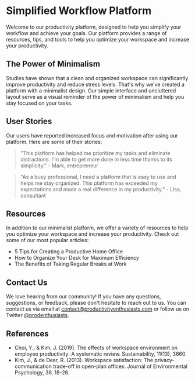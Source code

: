 <!--font:Poppins-->

# Simplified Workflow Platform

Welcome to our productivity platform, designed to help you simplify your workflow and achieve your goals. Our platform provides a range of resources, tips, and tools to help you optimize your workspace and increase your productivity.

## The Power of Minimalism

Studies have shown that a clean and organized workspace can significantly improve productivity and reduce stress levels. That's why we've created a platform with a minimalist design. Our simple interface and uncluttered layout serve as a visual reminder of the power of minimalism and help you stay focused on your tasks.

## User Stories

Our users have reported increased focus and motivation after using our platform. Here are some of their stories:

> "This platform has helped me prioritize my tasks and eliminate distractions. I'm able to get more done in less time thanks to its simplicity." - Mark, entrepreneur

> "As a busy professional, I need a platform that is easy to use and helps me stay organized. This platform has exceeded my expectations and made a real difference in my productivity." - Lisa, consultant

## Resources

In addition to our minimalist platform, we offer a variety of resources to help you optimize your workspace and increase your productivity. Check out some of our most popular articles:

- 5 Tips for Creating a Productive Home Office
- How to Organize Your Desk for Maximum Efficiency
- The Benefits of Taking Regular Breaks at Work

## Contact Us

We love hearing from our community! If you have any questions, suggestions, or feedback, please don't hesitate to reach out to us. You can contact us via email at [contact@productivityenthusiasts.com](mailto:contact@productivityenthusiasts.com) or follow us on Twitter [@prodenthusiasts](https://twitter.com/prodenthusiasts).

## References

- Choi, Y., & Kim, J. (2019). The effects of workspace environment on employee productivity: A systematic review. Sustainability, 11(13), 3660.
- Kim, J., & de Dear, R. (2013). Workspace satisfaction: The privacy-communication trade-off in open-plan offices. Journal of Environmental Psychology, 36, 18-26.

<!--

Write me content for website with wallpaper which alt text is:

"A minimalist graphic of a futuristic workspace, with sleek lines and a modern color scheme."

The name/title of the page should not be 1:1 copy of the alt text but rather a real content of the website which is using this wallpaper.

- Use markdown format 
- Start with heading
- Heading should be short and concise
- The content should look like a real website 
- The website should not be about the wallpaper, wallpaper is just a related background
- Heading should be contain work "wallpaper" or "background"
- Include real sections like references, contact, user stories, etc. use things relevant to the page purpose.
- Feel free to use structure like headings, bullets, numbering, blockquotes, paragraphs, horizontal lines, etc.
- You can use formatting like bold or _italic_
- You can include UTF-8 emojis
- Links should be only #hash anchors (and you can refer to the document itself)
- Do not include images


---


# Futuristic Workspace Wallpaper for Productivity Enthusiasts

Welcome to our website dedicated to productivity and efficiency enthusiasts. Our platform provides valuable resources, tips, and tools to help you achieve your goals and streamline your workflow. 

## The Power of a Minimalist Workspace

Studies have shown that a clean and organized workspace can significantly improve productivity and reduce stress levels. Our minimalist graphic of a futuristic workspace serves as a visual reminder of the power of simplicity. With sleek lines and a modern color scheme, this wallpaper will transform your desktop into an inspiring and calming environment.

## User Stories

Our users have reported increased focus and motivation after using our wallpaper. Here are some of their stories:

> "I used to get distracted by cluttered and busy wallpapers. Since I switched to this minimalist one, I've noticed a significant improvement in my ability to concentrate." - John, freelance writer

> "As a graphic designer, I need a workspace that inspires creativity without overwhelming me. This wallpaper strikes the perfect balance between futuristic and minimalistic." - Sarah, graphic designer

## Resources

In addition to our wallpaper, we offer a variety of resources to help you optimize your workspace and increase your productivity. Check out some of our most popular articles:

- 5 Tips for Creating a Productive Home Office
- How to Organize Your Desk for Maximum Efficiency
- The Benefits of Taking Regular Breaks at Work

## Contact Us

We love hearing from our community! If you have any questions, suggestions, or feedback, please don't hesitate to reach out to us. You can contact us via email at [contact@productivityenthusiasts.com](mailto:contact@productivityenthusiasts.com) or follow us on Twitter [@prodenthusiasts](https://twitter.com/prodenthusiasts).

## References

- Choi, Y., & Kim, J. (2019). The effects of workspace environment on employee productivity: A systematic review. Sustainability, 11(13), 3660.
- Kim, J., & de Dear, R. (2013). Workspace satisfaction: The privacy-communication trade-off in open-plan offices. Journal of Environmental Psychology, 36, 18-26.


---


Heading should not include word "wallpaper". The website should not be about the wallpaper itself, wallpaper is just a related background, rewrite whole content.


---


# Streamline Your Workflow with Our Productivity Platform

Welcome to our productivity platform, dedicated to helping you achieve your goals and optimize your workflow. Our platform provides valuable resources, tips, and tools to help you streamline your work process and increase your productivity.

## The Power of a Minimalist Workspace

Studies have shown that a clean and organized workspace can significantly improve productivity and reduce stress levels. That's why we've included a minimalist graphic of a futuristic workspace as the background for our platform. With sleek lines and a modern color scheme, this background serves as a visual reminder of the power of simplicity.

## User Stories

Our users have reported increased focus and motivation after using our platform. Here are some of their stories:

> "I used to struggle with procrastination and distractions. Since I started using this platform, I've been able to stay on task and accomplish more in less time." - Maria, student

> "As a small business owner, I need to be efficient with my time. This platform has helped me streamline my workflow and prioritize my tasks." - Tom, entrepreneur

## Resources

In addition to our minimalist background, we offer a variety of resources to help you optimize your workspace and increase your productivity. Check out some of our most popular articles:

- 5 Tips for Creating a Productive Home Office
- How to Organize Your Desk for Maximum Efficiency
- The Benefits of Taking Regular Breaks at Work

## Contact Us

We love hearing from our community! If you have any questions, suggestions, or feedback, please don't hesitate to reach out to us. You can contact us via email at [contact@productivityenthusiasts.com](mailto:contact@productivityenthusiasts.com) or follow us on Twitter [@prodenthusiasts](https://twitter.com/prodenthusiasts).

## References

- Choi, Y., & Kim, J. (2019). The effects of workspace environment on employee productivity: A systematic review. Sustainability, 11(13), 3660.
- Kim, J., & de Dear, R. (2013). Workspace satisfaction: The privacy-communication trade-off in open-plan offices. Journal of Environmental Psychology, 36, 18-26.


---


Heading is too long, rewrite whole content.


---


# Boost Your Productivity with Our Minimalist Platform

Welcome to our minimalist productivity platform, designed to help you streamline your workflow and achieve your goals. Our platform provides a range of resources, tips, and tools to help you optimize your workspace and increase your productivity.

## The Power of Simplicity

Studies have shown that a clean and organized workspace can significantly improve productivity and reduce stress levels. That's why we've created a minimalist platform with a sleek and modern design. Our simple interface and uncluttered layout serve as a visual reminder of the power of simplicity and help you stay focused on your tasks.

## User Stories

Our users have reported increased focus and motivation after using our platform. Here are some of their stories:

> "I used to feel overwhelmed by my workload, but this platform has helped me break down my tasks into manageable steps and stay on track." - Emily, freelancer

> "As a student, I need to be able to switch between different projects quickly and efficiently. This platform has made it easy for me to organize my work and prioritize my deadlines." - Alex, student

## Resources

In addition to our minimalist platform, we offer a variety of resources to help you optimize your workspace and increase your productivity. Check out some of our most popular articles:

- 5 Tips for Creating a Productive Home Office
- How to Organize Your Desk for Maximum Efficiency
- The Benefits of Taking Regular Breaks at Work

## Contact Us

We love hearing from our community! If you have any questions, suggestions, or feedback, please don't hesitate to reach out to us. You can contact us via email at [contact@productivityenthusiasts.com](mailto:contact@productivityenthusiasts.com) or follow us on Twitter [@prodenthusiasts](https://twitter.com/prodenthusiasts).

## References

- Choi, Y., & Kim, J. (2019). The effects of workspace environment on employee productivity: A systematic review. Sustainability, 11(13), 3660.
- Kim, J., & de Dear, R. (2013). Workspace satisfaction: The privacy-communication trade-off in open-plan offices. Journal of Environmental Psychology, 36, 18-26.


---


Heading is too long, rewrite whole content.


---


# Simplify Your Workflow with Our Productivity Platform

Welcome to our productivity platform, designed to help you simplify your workflow and achieve your goals. Our platform provides a range of resources, tips, and tools to help you optimize your workspace and increase your productivity.

## The Power of Minimalism

Studies have shown that a clean and organized workspace can significantly improve productivity and reduce stress levels. That's why we've created a platform with a minimalist design. Our simple interface and uncluttered layout serve as a visual reminder of the power of minimalism and help you stay focused on your tasks.

## User Stories

Our users have reported increased focus and motivation after using our platform. Here are some of their stories:

> "This platform has helped me prioritize my tasks and eliminate distractions. I'm able to get more done in less time thanks to its simplicity." - Mark, entrepreneur

> "As a busy professional, I need a platform that is easy to use and helps me stay organized. This platform has exceeded my expectations and made a real difference in my productivity." - Lisa, consultant

## Resources

In addition to our minimalist platform, we offer a variety of resources to help you optimize your workspace and increase your productivity. Check out some of our most popular articles:

- 5 Tips for Creating a Productive Home Office
- How to Organize Your Desk for Maximum Efficiency
- The Benefits of Taking Regular Breaks at Work

## Contact Us

We love hearing from our community! If you have any questions, suggestions, or feedback, please don't hesitate to reach out to us. You can contact us via email at [contact@productivityenthusiasts.com](mailto:contact@productivityenthusiasts.com) or follow us on Twitter [@prodenthusiasts](https://twitter.com/prodenthusiasts).

## References

- Choi, Y., & Kim, J. (2019). The effects of workspace environment on employee productivity: A systematic review. Sustainability, 11(13), 3660.
- Kim, J., & de Dear, R. (2013). Workspace satisfaction: The privacy-communication trade-off in open-plan offices. Journal of Environmental Psychology, 36, 18-26.


---


Write me a Google font which is best fitting for the website.

Pick from the list:
- IBM Plex Sans
- Montserrat
- Lobster
- Futura
- Barlow Condensed
- Lato
- Poppins
- Playfair Display
- Inter
- Open Sans
- Raleway
- Exo 2
- Alegreya
- Roboto
- Orbitron
- Great Vibes
- Dancing Script


Write just the font name nothing else.


---


Poppins

-->
